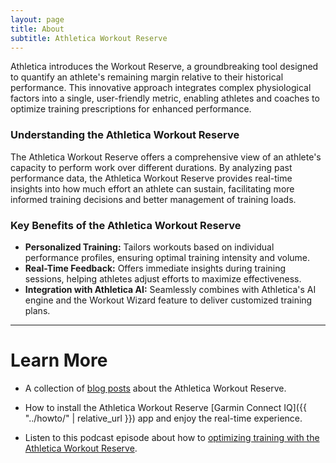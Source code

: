 ```yaml
---
layout: page
title: About
subtitle: Athletica Workout Reserve
---
```


Athletica introduces the Workout Reserve, a groundbreaking tool designed to quantify an athlete's remaining margin relative to their historical performance. This innovative approach integrates complex physiological factors into a single, user-friendly metric, enabling athletes and coaches to optimize training prescriptions for enhanced performance.

### Understanding the Athletica Workout Reserve

The Athletica Workout Reserve offers a comprehensive view of an athlete's capacity to perform work over different durations. By analyzing past performance data, the Athletica Workout Reserve provides real-time insights into how much effort an athlete can sustain, facilitating more informed training decisions and better management of training loads.

### Key Benefits of the Athletica Workout Reserve

- **Personalized Training:** Tailors workouts based on individual performance profiles, ensuring optimal training intensity and volume.
- **Real-Time Feedback:** Offers immediate insights during training sessions, helping athletes adjust efforts to maximize effectiveness.
- **Integration with Athletica AI:** Seamlessly combines with Athletica's AI engine and the Workout Wizard feature to deliver customized training plans.

---

# Learn More

* A collection of [blog posts](/) about the Athletica Workout Reserve.

* How to install the Athletica Workout Reserve [Garmin Connect IQ]({{ "../howto/" | relative_url }}) app and enjoy the real-time experience. 

* Listen to this podcast episode about how to [optimizing training with the Athletica Workout Reserve](https://athletica.ai/the-athletes-compass-podcast/from-lab-to-athlete-optimizing-training-with-workout-reserve/).


